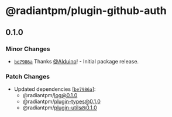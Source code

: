 # @radiantpm/plugin-github-auth

## 0.1.0
### Minor Changes



- [`be7986a`](https://github.com/RadiantGuild/Apps.RadiantPM/commit/be7986a62980476e650169f8ec49445ff1943d89) Thanks [@Alduino](https://github.com/Alduino)! - Initial package release.


### Patch Changes

- Updated dependencies [[`be7986a`](https://github.com/RadiantGuild/Apps.RadiantPM/commit/be7986a62980476e650169f8ec49445ff1943d89)]:
  - @radiantpm/log@0.1.0
  - @radiantpm/plugin-types@0.1.0
  - @radiantpm/plugin-utils@0.1.0
